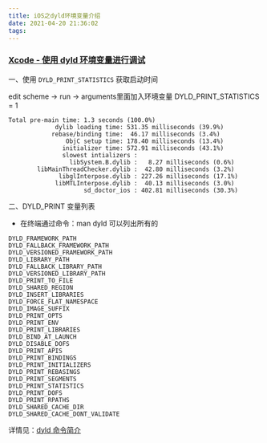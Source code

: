 ```yaml
---
title: iOS之dyld环境变量介绍
date: 2021-04-20 21:36:02
tags:  
---
```

### [Xcode - 使用 dyld 环境变量进行调试](https://blog.csdn.net/lovechris00/article/details/82290773)

一、使用 `DYLD_PRINT_STATISTICS` 获取启动时间

edit scheme -> run -> arguments里面加入环境变量 DYLD_PRINT_STATISTICS = 1

```shell
Total pre-main time: 1.3 seconds (100.0%)
             dylib loading time: 531.35 milliseconds (39.9%)
            rebase/binding time:  46.17 milliseconds (3.4%)
                ObjC setup time: 178.40 milliseconds (13.4%)
               initializer time: 572.91 milliseconds (43.1%)
               slowest intializers :
                 libSystem.B.dylib :   8.27 milliseconds (0.6%)
        libMainThreadChecker.dylib :  42.80 milliseconds (3.2%)
              libglInterpose.dylib : 227.26 milliseconds (17.1%)
             libMTLInterpose.dylib :  40.13 milliseconds (3.0%)
                     sd_doctor_ios : 402.81 milliseconds (30.3%)
```

二、DYLD_PRINT 变量列表

* 在终端通过命令：man dyld 可以列出所有的

```shell
DYLD_FRAMEWORK_PATH
DYLD_FALLBACK_FRAMEWORK_PATH
DYLD_VERSIONED_FRAMEWORK_PATH
DYLD_LIBRARY_PATH
DYLD_FALLBACK_LIBRARY_PATH
DYLD_VERSIONED_LIBRARY_PATH
DYLD_PRINT_TO_FILE
DYLD_SHARED_REGION
DYLD_INSERT_LIBRARIES
DYLD_FORCE_FLAT_NAMESPACE
DYLD_IMAGE_SUFFIX
DYLD_PRINT_OPTS
DYLD_PRINT_ENV
DYLD_PRINT_LIBRARIES
DYLD_BIND_AT_LAUNCH
DYLD_DISABLE_DOFS
DYLD_PRINT_APIS
DYLD_PRINT_BINDINGS
DYLD_PRINT_INITIALIZERS
DYLD_PRINT_REBASINGS
DYLD_PRINT_SEGMENTS
DYLD_PRINT_STATISTICS
DYLD_PRINT_DOFS
DYLD_PRINT_RPATHS
DYLD_SHARED_CACHE_DIR
DYLD_SHARED_CACHE_DONT_VALIDATE
```

详情见：[dyld 命令简介](./dyld.txt)
